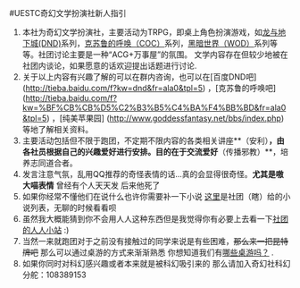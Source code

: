 #UESTC奇幻文学扮演社新人指引


1. 本社为奇幻文学扮演社，主要活动为TRPG，即桌上角色扮演游戏，如[龙与地下城(DND)](http://baike.baidu.com/link?url=DbMp5ZDURI_c3Rg7b0-P7F5-_8uKlUtOSi85emgZn26EbiFJ2pV4VZZexjevdBdRUfYsSbEnHz1_PtFSJYgCiK)系列，[克苏鲁的呼唤（COC）](http://baike.baidu.com/subview/774884/11149882.htm)系列，[黑暗世界（WOD）](http://baike.baidu.com/subview/1930166/8224572.htm#viewPageContent)系列等等。社团讨论主要是一种“ACG+万事屋”的氛围。 文学内容存在但较少地被在社团内谈论，如果愿意的话欢迎提出话题进行讨论.
2. 关于以上内容有兴趣了解的可以在群内咨询，也可以在[百度DND吧]
(http://tieba.baidu.com/f?kw=dnd&fr=ala0&tpl=5)
，[克苏鲁的呼唤吧]
(http://tieba.baidu.com/f?kw=%BF%CB%CB%D5%C2%B3%B5%C4%BA%F4%BB%BD&fr=ala0&tpl=5)
，[纯美苹果园]
(http://www.goddessfantasy.net/bbs/index.php)
等地了解相关资料。
3. 主要活动包括但不限于跑团，不定期不限内容的各类相关讲座**（安利）**，由各社员根据自己的兴趣爱好进行安排。目的在于交流爱好**（传播邪教）**，培养志同道合者。
4. 发言注意气氛，乱用QQ推荐的奇怪表情的话...真的会显得很奇怪。**尤其是嗷大喵表情** 曾经有个人天天发 后来他死了
5. 如果你经常不懂他们在说什么也许你需要补一下小说 [这里](https://github.com/SunskyXH/FACT/blob/master/NOVEL.md)是社团（瞎）给的小说列表，无聊的时候看看呗
6. 虽然我大概能猜到你不会用人人这种东西但是我觉得你有必要上去看一下[社团的人人小站](http://zhan.renren.com/fantasyuestc?checked=true) :)
7. 当然一来就跑团对于之前没有接触过的同学来说是有些困难，~~那么来一把昆特牌吧~~ 那么可以通过桌游的方式来渐渐熟悉 你想知道我们有[哪些桌游吗？](https://github.com/SunskyXH/FACT/blob/master/TGAME.md) .
8. 如果你同时对科幻感兴趣或者本来就是被科幻吸引来的 那么请加入奇幻社科幻分舵：108389153
